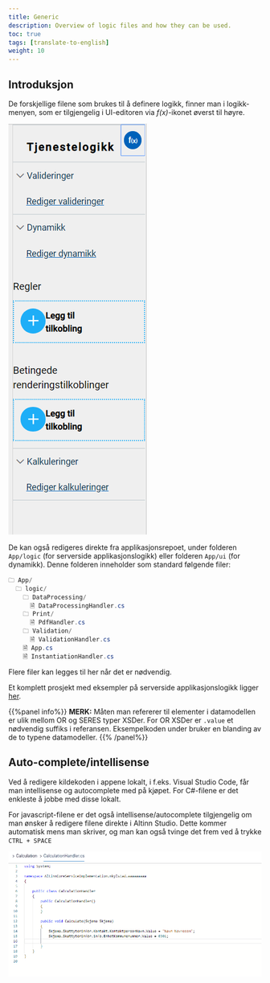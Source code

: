 ```yaml
---
title: Generic
description: Overview of logic files and how they can be used.
toc: true
tags: [translate-to-english]
weight: 10
---
```


## Introduksjon

De forskjellige filene som brukes til å definere logikk, finner man i logikk-menyen,
som er tilgjengelig i UI-editoren via  _f(x)_-ikonet øverst til høyre.

![Logikkmeny](ui-editor-logic-menu.png?height=300px "Logikkmeny")


De kan også redigeres direkte fra applikasjonsrepoet, under folderen `App/logic` (for serverside applikasjonslogikk) eller folderen `App/ui` (for dynamikk).
Denne folderen inneholder som standard følgende filer:

```C#
🗀 App/
  🗀 logic/
    🗀 DataProcessing/
      🗎 DataProcessingHandler.cs
    🗀 Print/
      🗎 PdfHandler.cs
    🗀 Validation/
      🗎 ValidationHandler.cs
    🗎 App.cs
    🗎 InstantiationHandler.cs
```

Flere filer kan legges til her når det er nødvendig.

Et komplett prosjekt med eksempler på serverside applikasjonslogikk ligger [her](https://dev.altinn.studio/repos/ttd/webdemo2).

{{%panel info%}}
**MERK:** Måten man refererer til elementer i datamodellen er ulik mellom OR og SERES typer XSDer.
For OR XSDer er `.value` et nødvendig suffiks i referansen. Eksempelkoden under bruker en blanding av de to typene datamodeller.
{{% /panel%}}


## Auto-complete/intellisense

Ved å redigere kildekoden i appene lokalt, i f.eks. Visual Studio Code, får man intellisense og autocomplete med på kjøpet. 
For C#-filene er det enkleste å jobbe med disse lokalt.

For javascript-filene er det også intellisense/autocomplete tilgjengelig om man ønsker å redigere filene direkte i Altinn Studio.
Dette kommer automatisk mens man skriver, og man kan også tvinge det frem ved å trykke `CTRL + SPACE`

![Logic menu - auto-complete/intellisense](datamodel-intellisense.gif "Logic menu - auto-complete/intellisense")
